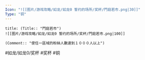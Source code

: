 ```yaml
---
Icon: "![[图片/游戏攻略/如龙/如龙0 誓约的场所/奖杯/門庭若市.png|30]]"
Type: "铜"
---
```

```ad-common-bronze-trophy
title: (Title:: "門庭若市")
![[图片/游戏攻略/如龙/如龙0 誓约的场所/奖杯/門庭若市.png|100]]

(Comment:: "使任一區域的粉絲人數達到１０００人以上")
```

#如龙/如龙0/奖杯 #奖杯 #铜

